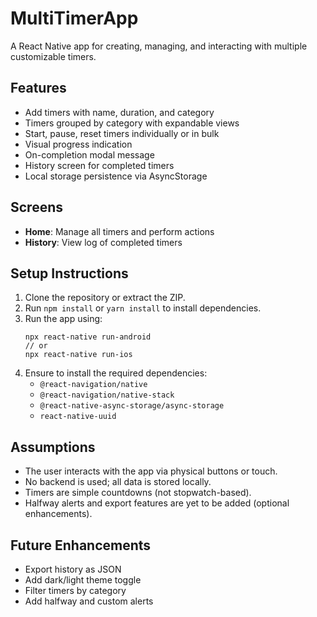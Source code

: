 
# MultiTimerApp

A React Native app for creating, managing, and interacting with multiple customizable timers.

## Features

- Add timers with name, duration, and category
- Timers grouped by category with expandable views
- Start, pause, reset timers individually or in bulk
- Visual progress indication
- On-completion modal message
- History screen for completed timers
- Local storage persistence via AsyncStorage

## Screens

- **Home**: Manage all timers and perform actions
- **History**: View log of completed timers

## Setup Instructions

1. Clone the repository or extract the ZIP.
2. Run `npm install` or `yarn install` to install dependencies.
3. Run the app using:
   ```
   npx react-native run-android
   // or
   npx react-native run-ios
   ```
4. Ensure to install the required dependencies:
   - `@react-navigation/native`
   - `@react-navigation/native-stack`
   - `@react-native-async-storage/async-storage`
   - `react-native-uuid`

## Assumptions

- The user interacts with the app via physical buttons or touch.
- No backend is used; all data is stored locally.
- Timers are simple countdowns (not stopwatch-based).
- Halfway alerts and export features are yet to be added (optional enhancements).

## Future Enhancements

- Export history as JSON
- Add dark/light theme toggle
- Filter timers by category
- Add halfway and custom alerts
